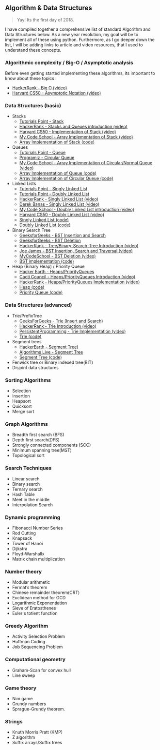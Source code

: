 ## Algorithm & Data Structures

> Yay! Its the first day of 2018.

I have compiled together a comprehensive list of standard Algorithm and Data Structures below. As a new year resolution, my goal will be to implement all of these using python. Furthermore, as I go deeper down the list, I will be adding links to article and video resources, that I used to understand these concepts. 

### Algorithmic complexity / Big-O / Asymptotic analysis
Before even getting started implementing these algorithms, its important to know about these topics :  
- [HackerRank - Big O (video)](https://www.youtube.com/watch?v=v4cd1O4zkGw&t=3s)  
- [Harvard CS50 - Asymptotic Notation (video)](https://www.youtube.com/watch?v=iOq5kSKqeR4)

### Data Structures (basic)

- Stacks
  - [Tutorials Point - Stack](https://www.tutorialspoint.com/data_structures_algorithms/stack_algorithm.htm)
  - [HackerRank - Stacks and Queues introduction (video)](https://www.youtube.com/watch?v=wjI1WNcIntg)
  - [Harvard CS50 - Implementation of Stack (video)](https://www.youtube.com/watch?v=hVsNqhEthOk)
  - [My Code School - Array Implementation of Stack (video) ](https://www.youtube.com/watch?v=F1F2imiOJfk)
  - [Array Implementation of Stack (code)](Data_Structures_(basic)/stack.py)
- Queues
  - [Tutorials Point - Queue](https://www.tutorialspoint.com/data_structures_algorithms/dsa_queue.htm)
  - [Programiz - Circular Queue](https://www.programiz.com/dsa/circular-queue)
  - [My Code School - Array Implementation of Circular/Normal Queue (video)](https://www.youtube.com/watch?v=okr-XE8yTO8&t=389s)
  - [Array Implementation of Queue (code)](Data_Structures_(basic)/queue.py)
  - [Array Implementation of Circular Queue (code)](Data_Structures_(basic)/circular_queue.py)
- Linked Lists
  - [Tutorials Point - Singly Linked List](https://www.tutorialspoint.com/data_structures_algorithms/linked_list_algorithms.htm)
  - [Tutorials Point - Doubly Linked List](https://www.tutorialspoint.com/data_structures_algorithms/doubly_linked_list_algorithm.htm) 
  - [HackerRank - Singly Linked List (video)](https://www.youtube.com/watch?v=njTh_OwMljA&t=307s)
  - [Derek Banas - Singly Linked List (video)](https://www.youtube.com/watch?v=195KUinjBpU)
  - [My Code School - Doubly Linked List introduction (video)](https://www.youtube.com/watch?v=JdQeNxWCguQ)
  - [Harvard CS50 - Doubly Linked List (video)](https://www.youtube.com/watch?v=FHMPswJDCvU&t=463s)
  - [Singly Linked List (code)](Data_Structures_(basic)/singly_linked_list.py)
  - [Doubly Linked List (code)](Data_Structures_(basic)/doubly_linked_list.py)
- Binary Search Tree
  - [GeeksforGeeks - BST Insertion and Search](https://www.geeksforgeeks.org/binary-search-tree-set-1-search-and-insertion/)
  - [GeeksforGeeks - BST Deletion](https://www.geeksforgeeks.org/binary-search-tree-set-2-delete/) 
  - [HackerRank - Tree/Binary-Search-Tree Introduction (video)](https://www.youtube.com/watch?v=oSWTXtMglKE)
  - [Joe James - BST Insertion, Search and Traversal (video)](https://www.youtube.com/watch?v=YlgPi75hIBc&t=358s)
  - [MyCodeSchool - BST Deletion (video)](https://www.youtube.com/watch?v=gcULXE7ViZw&t=864s)
  - [BST implementation (code)](Data_Structures_(basic)/binary_search_tree.py)
- Heap (Binary Heap) / Priority Queue
  - [Hacker Earth - Heaps/PriorityQueues](https://www.hackerearth.com/practice/data-structures/trees/heapspriority-queues/tutorial/)
  - [Cacti Council - Heaps/PriorityQueues Introduction (video)](https://www.youtube.com/watch?v=qXdt1AHMB2o&t=637s)
  - [HackerRank - Heaps/PriorityQueues Implementation (video)](https://www.youtube.com/watch?v=t0Cq6tVNRBA&t=305s)
  - [Heap (code)](Data_Structures_(basic)/heap.py)
  - [Priority Queue (code)](Data_Structures_(basic)/priority_queue.py)

### Data Structures (advanced)

- Trie/PrefixTree
  - [GeeksForGeeks - Trie (Insert and Search) ](https://www.geeksforgeeks.org/trie-insert-and-search/)
  - [HackerRank - Trie Introduction (video)](https://www.youtube.com/watch?v=zIjfhVPRZCg&t=162s)
  - [PersistentProgramming - Trie Implementation (video)](https://www.youtube.com/watch?v=Xt2ouYSxWkw)
  - [Trie (code)](Data_Structures_(advanced)/trie.py)
- Segment trees
  - [HackerEarth - Segment Tree)](https://www.hackerearth.com/practice/notes/segment-tree-and-lazy-propagation/)
  - [Algorithms Live - Segment Tree](https://www.youtube.com/watch?v=Tr-xEGoByFQ&t=1691s)
  - [Segment Tree (code)](Data_Structures_(advanced)/segment_tree.py)
- Fenwick tree or Binary indexed tree(BIT)
- Disjoint data structures

### Sorting Algorithms

- Selection
- Insertion
- Heapsort
- Quicksort
- Merge sort

### Graph Algorithms

- Breadth first search (BFS)
- Depth first search(DFS)
- Strongly connected components (SCC)
- Minimum spanning tree(MST)
- Topological sort

### Search Techniques

- Linear search
- Binary search
- Ternary search
- Hash Table
- Meet in the middle
- Interpolation Search

### Dynamic programming

- Fibonacci Number Series
- Rod Cutting 
- Knapsack 
- Tower of Hanoi
- Dijkstra
- Floyd-Warshallx
- Matrix chain multiplication

### Number theory

- Modular arithmetic
- Fermat’s theorem
- Chinese remainder theorem(CRT)
- Euclidean method for GCD
- Logarithmic Exponentiation
- Sieve of Eratosthenes
- Euler's totient function

### Greedy Algorithm

- Activity Selection Problem
- Huffman Coding
- Job Sequencing Problem

### Computational geometry

- Graham-Scan for convex hull
- Line sweep

### Game theory

- Nim game
- Grundy numbers
- Sprague-Grundy theorem.

### Strings

- Knuth Morris Pratt (KMP)
- Z algorithm
- Suffix arrays/Suffix trees


